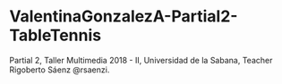 # ValentinaGonzalezA-Partial2-TableTennis
Partial 2, Taller Multimedia 2018 - II, Universidad de la Sabana, Teacher Rigoberto Sáenz @rsaenzi.
